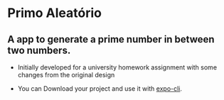 # Primo Aleatório

## A app to generate a prime number in between two numbers.

- Initially developed for a university homework assignment with some changes from the original design

- You can Download your project and use it with [expo-cli](https://docs.expo.io/get-started/installation).
